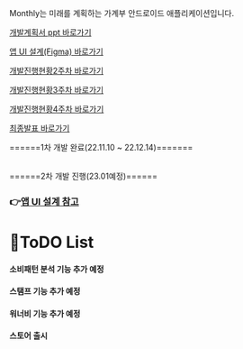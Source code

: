 Monthly는 미래를 계획하는 가계부 안드로이드 애플리케이션입니다.

[개발계획서 ppt 바로가기](https://app.pitch.com/app/presentation/4c20cea5-e4bd-4c24-9b29-c4faf2e95001/3d9fe759-2b3c-4813-a374-41ba178e8c94)

[앱 UI 설계(Figma) 바로가기](https://www.figma.com/file/BvqcL6EgXbiC3nxJ9nv9LO/Untitled?node-id=0%3A1&t=a2kgUW6kKDibt17w-0)

[개발진행현황2주차 바로가기](https://pitch.com/public/d5aaa54f-5fd0-4944-a1d4-d91a1faf3382)

[개발진행현황3주차 바로가기](https://pitch.com/public/cf13687f-b43b-4f02-a97a-074acba319e7)

[개발진행현황4주차 바로가기](https://pitch.com/public/64118cf4-e22f-4919-aaef-c4faa2e93fb8)

[최종발표 바로가기](https://pitch.com/public/2d0c4eae-014c-4233-823c-dc8bd585b8d0)

======1차 개발 완료(22.11.10 ~ 22.12.14)=======

</br>
======2차 개발 진행(23.01예정)======

### 👉[앱 UI 설계 참고](https://www.figma.com/file/BvqcL6EgXbiC3nxJ9nv9LO/Untitled?node-id=0%3A1&t=a2kgUW6kKDibt17w-0)
# 📝ToDO List
#### 소비패턴 분석 기능 추가 예정
#### 스탬프 기능 추가 예정
#### 워너비 기능 추가 예정
#### 스토어 출시
